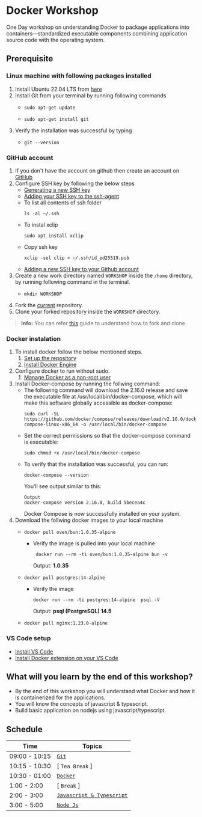 # Docker Workshop

One Day workshop on understanding Docker to package applications into containers—standardized executable components combining application source code with the operating system.

## Prerequisite

### Linux machine with following packages installed
  1. Install Ubuntu 22.04 LTS from [here](https://releases.ubuntu.com/22.04/)
  2. Install Git from your terminal by running following commands
     -   ```
         sudo apt-get update
         ```
     -   ```
         sudo apt-get install git
         ```
  3. Verify the installation was successful by typing
     -   ```
         git --version
         ```

### GitHub account
  1.  If you don't have the account on github then create an account on [GitHub](https://github.com/join)
  2. Configure SSH key by following the below steps
      - [Generating a new SSH key](https://docs.github.com/en/authentication/connecting-to-github-with-ssh/generating-a-new-ssh-key-and-adding-it-to-the-ssh-agent#generating-a-new-ssh-key)
      - [Adding your SSH key to the ssh-agent](https://docs.github.com/en/authentication/connecting-to-github-with-ssh/generating-a-new-ssh-key-and-adding-it-to-the-ssh-agent#adding-your-ssh-key-to-the-ssh-agent)
      - To list all contents of ssh folder
         ```
         ls -al ~/.ssh
         ```
      - To instal xclip
         ```
         sudo apt install xclip
         ```
      - Copy ssh key
         ```
         xclip -sel clip < ~/.ssh/id_ed25519.pub
         ```
      - [Adding a new SSH key to your Github account](https://docs.github.com/en/authentication/connecting-to-github-with-ssh/adding-a-new-ssh-key-to-your-github-account#adding-a-new-ssh-key-to-your-account)
  3.  Create a new work directory named `WORKSHOP` inside the `/home` directory, by running following command in the terminal.
      -  ```
         mkdir WORKSHOP
         ```
  4.  Fork the [current](https://github.com/UniCourt/WebApp-Workshop1) repository.
  5.  Clone your forked repository inside the `WORKSHOP` directory.
    
> **Info:**
> You can refer [this](https://docs.github.com/en/get-started/quickstart/fork-a-repo) guide to understand how to fork and clone

### Docker instalation
  1.  To install docker follow the below mentioned steps.
      1.  [Set up the repository](https://docs.docker.com/engine/install/ubuntu/#install-using-the-repository:~:text=from%20the%20repository.-,Set%20up%20the%20repository,-Update%20the%20apt)
      2.  [Install Docker Engine](https://docs.docker.com/engine/install/ubuntu/#:~:text=/dev/null-,Install%20Docker%20Engine,-Update%20the%20apt)
  2. Configure docker to run without sudo.
     1. [Manage Docker as a non-root user](https://docs.docker.com/engine/install/linux-postinstall/)
  3. Install Docker-compose by running the follwing command:
      - The following command will download the 2.16.0 release and save the executable file at /usr/local/bin/docker-compose, which will make this software globally accessible as docker-compose:
         ```
         sudo curl -SL https://github.com/docker/compose/releases/download/v2.16.0/docker-compose-linux-x86_64 -o /usr/local/bin/docker-compose
         ```
      - Set the correct permissions so that the docker-compose command is executable:
         ```
         sudo chmod +x /usr/local/bin/docker-compose
         ```
      - To verify that the installation was successful, you can run:
         ```
         docker-compose --version
         ```
         You’ll see output similar to this:
         ```
         Output
         docker-compose version 2.16.0, build 5becea4c
         ```
         Docker Compose is now successfully installed on your system.
  4. Download the follwing docker images to your local machine  
     -   ```
         docker pull oven/bun:1.0.35-alpine
         ```
         - Verify the image is pulled into your local machine
           ``` 
            docker run --rm -ti oven/bun:1.0.35-alpine bun -v
            ```
            Output: **1.0.35**
     -   ```
         docker pull postgres:14-alpine
         ```
         - Verify the image
            ```
            docker run --rm -ti postgres:14-alpine  psql -V
            ```
            Output: **psql (PostgreSQL) 14.5**
     -   ```
         docker pull nginx:1.23.0-alpine
         ```

### VS Code setup
   - [Install VS Code](https://code.visualstudio.com/Download)
   - [Install Docker extension on your VS Code](https://marketplace.visualstudio.com/items?itemName=ms-azuretools.vscode-docker)

## What will you learn by the end of this workshop?
- By the end of this workshop you will understand what Docker and how it is containerized for the applications.
- You will know the concepts of javascript & typescript.
- Build basic application on nodejs using javascript/typescript.

## **Schedule**
| Time                    |   Topics
| --                      |   --
| 09:00 - 10:15           |  [`Git`](/Git/Git_Workshop.pdf)
| 10:15 - 10:30           |  [ `Tea Break` ]
| 10:30 - 01:00           |  [`Docker`](/Docker/Docker.pdf)
| 1:00  - 2:00            |  [ `Break` ]
| 2:00  - 3:00            |  [`Javascript & Typescript`](/JS%20and%20TS/JavaScript%20and%20Typescript.pdf)
| 3:00  - 5:00            |  [ `Node Js` ](/NodeJs/NodeJs.pdf)